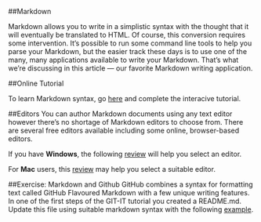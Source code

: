 ##Markdown

Markdown allows you to write in a simplistic syntax with the thought that it will eventually be translated to HTML. Of course, this conversion requires some intervention. It’s possible to run some command line tools to help you parse your Markdown, but the easier track these days is to use one of the many, many applications available to write your Markdown. That’s what we’re discussing in this article — our favorite Markdown writing application.

##Online Tutorial

To learn Markdown syntax, go [here](http://markdowntutorial.com/)  and complete the interacive tutorial. 

##Editors
You can author Markdown  documents using any  text editor however there’s no shortage of Markdown editors to choose from. There are several free editors available including some online, browser-based editors.

If you have **Windows**, the following [review](http://www.sitepoint.com/best-markdown-editors-windows/)  will help you select an editor.

For **Mac** users, this [review](http://www.slant.co/topics/899/~markdown-editor-for-os-x)  may help you select a suitable editor.

##Exercise: Markdown and Github
GitHub combines a syntax for formatting text called GitHub Flavoured Markdown with a few unique writing features. 
In one of the first steps of the GIT-IT tutorial you created a README.md. Update this file using suitable markdown syntax with the following [example](./exmaple.md).


